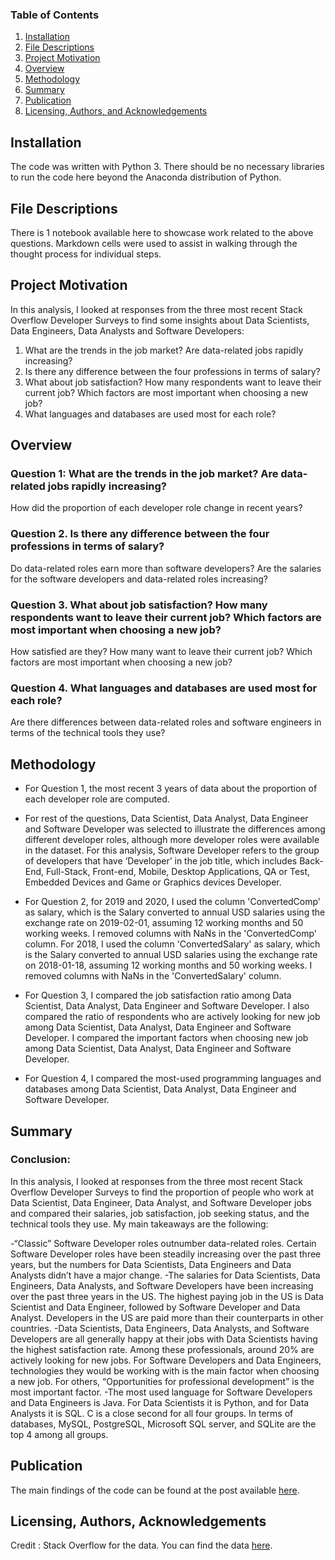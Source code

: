 ### Table of Contents

1. [Installation](#installation)
2. [File Descriptions](#files)
3. [Project Motivation](#motivation)
4. [Overview](#overview)
5. [Methodology](#methods)
6. [Summary](#summery)
7. [Publication](#results)
8. [Licensing, Authors, and Acknowledgements](#licensing)

## Installation <a name="installation"></a>

The code was written with Python 3. There should be no necessary libraries to run the code here beyond the Anaconda distribution of Python.  

## File Descriptions <a name="files"></a>

There is 1 notebook available here to showcase work related to the above questions. Markdown cells were used to assist in walking through the thought process for individual steps.  

## Project Motivation<a name="motivation"></a>

In this analysis, I looked at responses from the three most recent Stack Overflow Developer Surveys to find some insights about
Data Scientists, Data Engineers, Data Analysts and Software Developers:

1. What are the trends in the job market? Are data-related jobs rapidly increasing? 
2. Is there any difference between the four professions in terms of salary?
3. What about job satisfaction? How many respondents want to leave their current job? Which factors are most important when choosing a new job? 
4. What languages and databases are used most for each role?


## Overview <a name="overview"></a>

### Question 1: What are the trends in the job market? Are data-related jobs rapidly increasing?
How did the proportion of each developer role change in recent years?

### Question 2. Is there any difference between the four professions in terms of salary?
Do data-related roles earn more than software developers?
Are the salaries for the software developers and data-related roles increasing?

### Question 3. What about job satisfaction? How many respondents want to leave their current job? Which factors are most important when choosing a new job? 
How satisfied are they?
How many want to leave their current job?
Which factors are most important when choosing a new job?

### Question 4. What languages and databases are used most for each role?
Are there differences between data-related roles and software engineers in terms of the technical tools they use?

## Methodology <a name="methods"></a>

- For Question 1, the most recent 3 years of data about the proportion of each developer role are computed.

- For rest of the questions, Data Scientist, Data Analyst, Data Engineer and Software Developer was selected to illustrate the differences among different developer roles, although more developer roles were available in the dataset. For this analysis, Software Developer refers to the group of developers that have ‘Developer’ in the job title, which includes Back-End, Full-Stack, Front-end, Mobile, Desktop Applications, QA or Test, Embedded Devices and Game or Graphics devices Developer. 

- For Question 2, for 2019 and 2020, I used the column 'ConvertedComp' as salary, which is the Salary converted to annual USD salaries using the exchange rate on 2019-02-01, assuming 12 working months and 50 working weeks. I removed columns with NaNs in the 'ConvertedComp' column.
  For 2018, I used the column 'ConvertedSalary'  as salary, which is the Salary converted to annual USD salaries using the exchange rate on 2018-01-18, assuming 12 working months and 50 working weeks. I removed columns with NaNs in the 'ConvertedSalary' column.

- For Question 3, I compared the job satisfaction ratio among Data Scientist, Data Analyst, Data Engineer and Software Developer.
 I also compared the ratio of respondents who are actively looking for new job among Data Scientist, Data Analyst, Data Engineer and Software Developer.
 I compared the important factors when choosing new job among Data Scientist, Data Analyst, Data Engineer and Software Developer.

- For Question 4, I compared the most-used programming languages and databases among Data Scientist, Data Analyst, Data Engineer and Software Developer.


## Summary <a name="summary"></a>

### Conclusion:
In this analysis, I looked at responses from the three most recent Stack Overflow Developer Surveys to find the proportion of people who work at Data Scientist, Data Engineer, Data Analyst, and Software Developer jobs and compared their salaries, job satisfaction, job seeking status, and the technical tools they use.
My main takeaways are the following:

-“Classic” Software Developer roles outnumber data-related roles. Certain Software Developer roles have been steadily increasing over the past three years, but the numbers for Data Scientists, Data Engineers and Data Analysts didn’t have a major change.
-The salaries for Data Scientists, Data Engineers, Data Analysts, and Software Developers have been increasing over the past three years in the US. The highest paying job in the US is Data Scientist and Data Engineer, followed by Software Developer and Data Analyst. Developers in the US are paid more than their counterparts in other countries.
-Data Scientists, Data Engineers, Data Analysts, and Software Developers are all generally happy at their jobs with Data Scientists having the highest satisfaction rate. Among these professionals, around 20% are actively looking for new jobs. For Software Developers and Data Engineers, technologies they would be working with is the main factor when choosing a new job. For others, “Opportunities for professional development” is the most important factor.
-The most used language for Software Developers and Data Engineers is Java. For Data Scientists it is Python, and for Data Analysts it is SQL. C is a close second for all four groups. In terms of databases, MySQL, PostgreSQL, Microsoft SQL server, and SQLite are the top 4 among all groups.

## Publication <a name="results"></a>

The main findings of the code can be found at the post available [here](https://medium.com/@xiaoruyue1986/how-do-you-choose-software-engineer-data-scientist-data-engineer-or-data-analyst-1cc5ec47dff2?sk=23fb99241839aa8a31f6fcfe1f3b169c).

## Licensing, Authors, Acknowledgements<a name="licensing"></a>

Credit : Stack Overflow for the data.  You can find the data [here](https://insights.stackoverflow.com/survey). 


